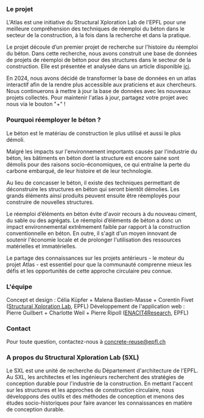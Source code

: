 ### Le projet

L'Atlas est une initiative du Structural Xploration Lab de l'EPFL pour une meilleure compréhension des techniques de réemploi du béton dans le secteur de la construction, à la fois dans la recherche et dans la pratique.

Le projet découle d’un premier projet de recherche sur l'histoire du réemploi du béton. Dans cette recherche, nous avons construit une base de données de projets de réemploi de béton pour des structures dans le secteur de la construction. Elle est présentée et analysée dans un article disponible [ici](https://doi.org/10.1016/j.jclepro.2022.135235).

En 2024, nous avons décidé de transformer la base de données en un atlas interactif afin de la rendre plus accessible aux praticiens et aux chercheurs. Nous continuerons à mettre à jour la base de données avec les nouveaux projets collectés. Pour maintenir l'atlas à jour, partagez votre projet avec nous via le bouton "+" !

### Pourquoi réemployer le béton ?

Le béton est le matériau de construction le plus utilisé et aussi le plus démoli.

Malgré les impacts sur l'environnement importants causés par l'industrie du béton, les bâtiments en béton dont la structure est encore saine sont démolis pour des raisons socio-économiques, ce qui entraîne la perte du carbone embarqué, de leur histoire et de leur technologie.

Au lieu de concasser le béton, il existe des techniques permettant de déconstruire les structures en béton qui seront bientôt démolies. Les grands éléments ainsi produits peuvent ensuite être réemployés pour construire de nouvelles structures.

Le réemploi d’éléments en béton évite d'avoir recours à du nouveau ciment, du sable ou des agrégats. Le réemploi d’éléments de béton a donc un impact environnemental extrêmement faible par rapport à la construction conventionnelle en béton. En outre, il s'agit d'un moyen innovant de soutenir l'économie locale et de prolonger l'utilisation des ressources matérielles et immatérielles.

Le partage des connaissances sur les projets antérieurs - le moteur du projet Atlas - est essentiel pour que la communauté comprenne mieux les défis et les opportunités de cette approche circulaire peu connue.

### L'équipe

Concept et design :
Célia Küpfer + Malena Bastien-Masse + Corentin Fivet ([Structural Xploration Lab](https://www.epfl.ch/labs/sxl/), EPFL)
Développement de l'application web :
Pierre Guilbert + Charlotte Weil + Pierre Ripoll ([ENACIT4Research](https://www.epfl.ch/schools/enac/about/data-at-enac/enac-it4research/), EPFL)

### Contact

Pour toute question, contactez-nous à [concrete-reuse@epfl.ch](mailto:concrete-reuse@epfl.ch)

### A propos du Structural Xploration Lab (SXL)

Le SXL est une unité de recherche du Département d'architecture de l'EPFL. Au SXL, les architectes et les ingénieurs recherchent des stratégies de conception durable pour l'industrie de la construction. En mettant l'accent sur les structures et les approches de construction circulaire, nous développons des outils et des méthodes de conception et menons des études socio-historiques pour faire avancer les connaissances en matière de conception durable.
